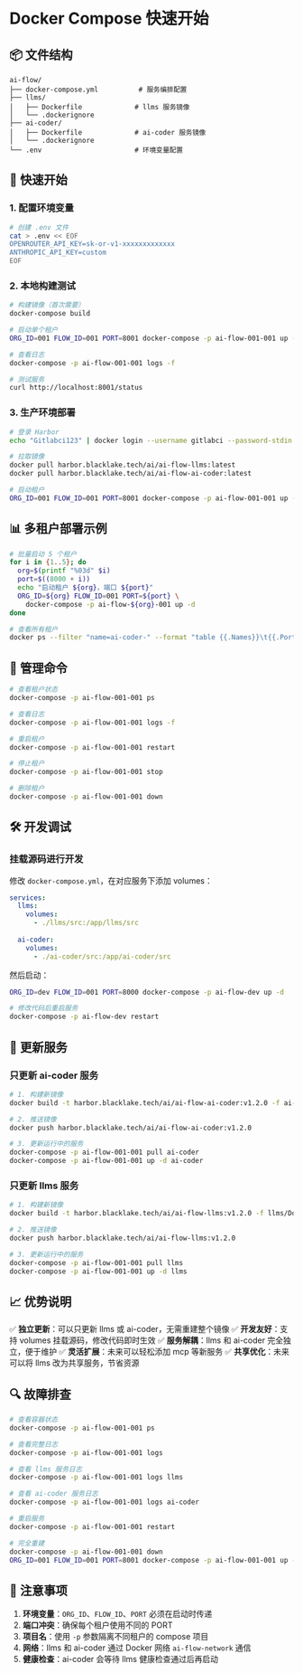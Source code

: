 # Docker Compose 快速开始

## 📦 文件结构

```
ai-flow/
├── docker-compose.yml          # 服务编排配置
├── llms/
│   ├── Dockerfile             # llms 服务镜像
│   └── .dockerignore
├── ai-coder/
│   ├── Dockerfile             # ai-coder 服务镜像
│   └── .dockerignore
└── .env                       # 环境变量配置
```

## 🚀 快速开始

### 1. 配置环境变量

```bash
# 创建 .env 文件
cat > .env << EOF
OPENROUTER_API_KEY=sk-or-v1-xxxxxxxxxxxxx
ANTHROPIC_API_KEY=custom
EOF
```

### 2. 本地构建测试

```bash
# 构建镜像（首次需要）
docker-compose build

# 启动单个租户
ORG_ID=001 FLOW_ID=001 PORT=8001 docker-compose -p ai-flow-001-001 up -d

# 查看日志
docker-compose -p ai-flow-001-001 logs -f

# 测试服务
curl http://localhost:8001/status
```

### 3. 生产环境部署

```bash
# 登录 Harbor
echo "Gitlabci123" | docker login --username gitlabci --password-stdin harbor.blacklake.tech

# 拉取镜像
docker pull harbor.blacklake.tech/ai/ai-flow-llms:latest
docker pull harbor.blacklake.tech/ai/ai-flow-ai-coder:latest

# 启动租户
ORG_ID=001 FLOW_ID=001 PORT=8001 docker-compose -p ai-flow-001-001 up -d
```

## 📊 多租户部署示例

```bash
# 批量启动 5 个租户
for i in {1..5}; do
  org=$(printf "%03d" $i)
  port=$((8000 + i))
  echo "启动租户 ${org}，端口 ${port}"
  ORG_ID=${org} FLOW_ID=001 PORT=${port} \
    docker-compose -p ai-flow-${org}-001 up -d
done

# 查看所有租户
docker ps --filter "name=ai-coder-" --format "table {{.Names}}\t{{.Ports}}\t{{.Status}}"
```

## 🔧 管理命令

```bash
# 查看租户状态
docker-compose -p ai-flow-001-001 ps

# 查看日志
docker-compose -p ai-flow-001-001 logs -f

# 重启租户
docker-compose -p ai-flow-001-001 restart

# 停止租户
docker-compose -p ai-flow-001-001 stop

# 删除租户
docker-compose -p ai-flow-001-001 down
```

## 🛠️ 开发调试

### 挂载源码进行开发

修改 `docker-compose.yml`，在对应服务下添加 volumes：

```yaml
services:
  llms:
    volumes:
      - ./llms/src:/app/llms/src
  
  ai-coder:
    volumes:
      - ./ai-coder/src:/app/ai-coder/src
```

然后启动：

```bash
ORG_ID=dev FLOW_ID=001 PORT=8000 docker-compose -p ai-flow-dev up -d

# 修改代码后重启服务
docker-compose -p ai-flow-dev restart
```

## 🔄 更新服务

### 只更新 ai-coder 服务

```bash
# 1. 构建新镜像
docker build -t harbor.blacklake.tech/ai/ai-flow-ai-coder:v1.2.0 -f ai-coder/Dockerfile ai-coder/

# 2. 推送镜像
docker push harbor.blacklake.tech/ai/ai-flow-ai-coder:v1.2.0

# 3. 更新运行中的服务
docker-compose -p ai-flow-001-001 pull ai-coder
docker-compose -p ai-flow-001-001 up -d ai-coder
```

### 只更新 llms 服务

```bash
# 1. 构建新镜像
docker build -t harbor.blacklake.tech/ai/ai-flow-llms:v1.2.0 -f llms/Dockerfile llms/

# 2. 推送镜像
docker push harbor.blacklake.tech/ai/ai-flow-llms:v1.2.0

# 3. 更新运行中的服务
docker-compose -p ai-flow-001-001 pull llms
docker-compose -p ai-flow-001-001 up -d llms
```

## 📈 优势说明

✅ **独立更新**：可以只更新 llms 或 ai-coder，无需重建整个镜像
✅ **开发友好**：支持 volumes 挂载源码，修改代码即时生效
✅ **服务解耦**：llms 和 ai-coder 完全独立，便于维护
✅ **灵活扩展**：未来可以轻松添加 mcp 等新服务
✅ **共享优化**：未来可以将 llms 改为共享服务，节省资源

## 🔍 故障排查

```bash
# 查看容器状态
docker-compose -p ai-flow-001-001 ps

# 查看完整日志
docker-compose -p ai-flow-001-001 logs

# 查看 llms 服务日志
docker-compose -p ai-flow-001-001 logs llms

# 查看 ai-coder 服务日志
docker-compose -p ai-flow-001-001 logs ai-coder

# 重启服务
docker-compose -p ai-flow-001-001 restart

# 完全重建
docker-compose -p ai-flow-001-001 down
ORG_ID=001 FLOW_ID=001 PORT=8001 docker-compose -p ai-flow-001-001 up -d --build
```

## 📝 注意事项

1. **环境变量**：`ORG_ID`、`FLOW_ID`、`PORT` 必须在启动时传递
2. **端口冲突**：确保每个租户使用不同的 PORT
3. **项目名**：使用 `-p` 参数隔离不同租户的 compose 项目
4. **网络**：llms 和 ai-coder 通过 Docker 网络 `ai-flow-network` 通信
5. **健康检查**：ai-coder 会等待 llms 健康检查通过后再启动

